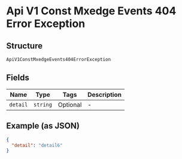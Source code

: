 
# Api V1 Const Mxedge Events 404 Error Exception

## Structure

`ApiV1ConstMxedgeEvents404ErrorException`

## Fields

| Name | Type | Tags | Description |
|  --- | --- | --- | --- |
| `detail` | `string` | Optional | - |

## Example (as JSON)

```json
{
  "detail": "detail6"
}
```

